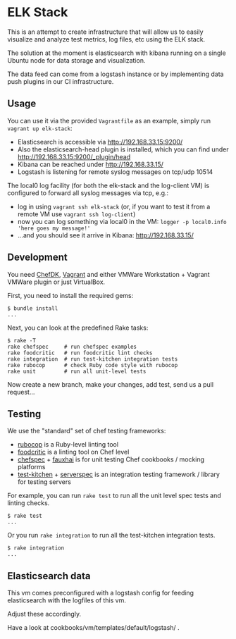 # ELK Stack

This is an attempt to create infrastructure that will allow us to easily visualize and analyze test metrics, log files, etc using the ELK stack.

The solution at the moment is elasticsearch with kibana running on a single Ubuntu node for data storage and visualization.

The data feed can come from a logstash instance or by implementing data push plugins in our CI infrastructure.

## Usage

You can use it via the provided `Vagrantfile` as an example, simply run `vagrant up elk-stack`:

 * Elasticsearch is accessible via http://192.168.33.15:9200/
 * Also the elasticsearch-head plugin is installed, which you can find under http://192.168.33.15:9200/_plugin/head
 * Kibana can be reached under http://192.168.33.15/
 * Logstash is listening for remote syslog messages on tcp/udp 10514

The local0 log facility (for both the elk-stack and the log-client VM) is configured to forward all syslog messages via tcp, e.g.:

 * log in using `vagrant ssh elk-stack` (or, if you want to test it from a remote VM use `vagrant ssh log-client`)
 * now you can log something via local0 in the VM: `logger -p local0.info 'here goes my message!'`
 * ...and you should see it arrive in Kibana: http://192.168.33.15/

## Development

You need [ChefDK](https://downloads.chef.io/chef-dk/), [Vagrant](https://www.vagrantup.com/) and either VMWare Workstation + Vagrant VMWare plugin or just VirtualBox.

First, you need to install the required gems:
```
$ bundle install
...
```

Next, you can look at the predefined Rake tasks:
```
$ rake -T
rake chefspec     # run chefspec examples
rake foodcritic   # run foodcritic lint checks
rake integration  # run test-kitchen integration tests
rake rubocop      # check Ruby code style with rubocop
rake unit         # run all unit-level tests
```

Now create a new branch, make your changes, add test, send us a pull request...

## Testing

We use the "standard" set of chef testing frameworks:

 * [rubocop](https://github.com/bbatsov/rubocop) is a Ruby-level linting tool
 * [foodcritic](https://acrmp.github.io/foodcritic/) is a linting tool on Chef level
 * [chefspec](https://github.com/sethvargo/chefspec) + [fauxhai](https://github.com/customink/fauxhai) is for unit testing Chef cookbooks / mocking platforms
 * [test-kitchen](https://github.com/test-kitchen/test-kitchen) + [serverspec](http://serverspec.org) is an integration testing framework / library for testing servers

For example, you can run `rake test` to run all the unit level spec tests and linting checks.
```
$ rake test
...
```

Or you run `rake integration` to run all the test-kitchen integration tests.
```
$ rake integration
...
```

## Elasticsearch data

This vm comes preconfigured with a logstash config for feeding elasticsearch with the logfiles of this vm.

Adjust these accordingly.

Have a look at cookbooks/vm/templates/default/logstash/ .
